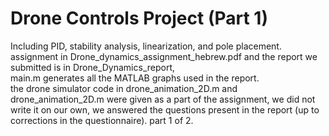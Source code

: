 ﻿# Drone Controls Project (Part 1) 
 Including PID, stability analysis, linearization, and pole placement. <br/>
 assignment in Drone_dynamics_assignment_hebrew.pdf and the report we submitted is in Drone_Dynamics_report, <br/>
 main.m generates all the MATLAB graphs used in the report. 
 <br/> 
 the drone simulator code in drone_animation_2D.m and drone_animation_2D.m were given as a part of the assignment,
 we did not write it on our own, we answered the questions present in the report (up to corrections in the questionnaire).
 part 1 of 2. 
 
